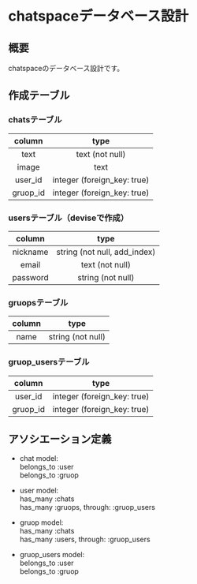 # chatspaceデータベース設計

## 概要
chatspaceのデータベース設計です。

## 作成テーブル

### chatsテーブル

|column|type|
|:--:|:----:|
|text|text (not null)|
|image|text|
|user_id|integer (foreign_key: true)|
|gruop_id|integer (foreign_key: true)|

### usersテーブル（deviseで作成）

|column|type|
|:--:|:----:|
|nickname|string (not null, add_index)|
|email|text (not null)|
|password|string (not null)|

### gruopsテーブル

|column|type|
|:--:|:----:|
|name|string (not null)|

### gruop_usersテーブル

|column|type|
|:--:|:----:|
|user_id|integer (foreign_key: true)|
|gruop_id|integer (foreign_key: true)|

## アソシエーション定義
* chat model:  
belongs_to :user  
belongs_to :gruop

* user model:  
has_many :chats  
has_many :gruops, through: :gruop_users

* gruop model:  
has_many :chats  
has_many :users, through: :gruop_users

* gruop_users model:  
belongs_to :user  
belongs_to :gruop
